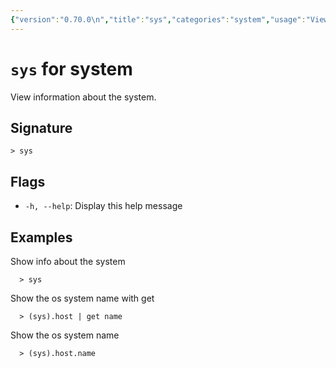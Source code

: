 ```yaml
---
{"version":"0.70.0\n","title":"sys","categories":"system","usage":"View information about the system.\n"}
---
```

<!-- THIS FILE IS GENERATED BY update_book_commands.cjs USING NUSHELL'S HELP COMMANDS.
REFRAIN FROM EDITING IT MANUALLY.-->
# <code>sys</code> for system

<div class='command-title'>View information about the system.</div>

## Signature

```> sys```

## Flags

 * ```-h, --help```: Display this help message
## Examples

  Show info about the system
```shell
  > sys
```
  Show the os system name with get
```shell
  > (sys).host | get name
```
  Show the os system name
```shell
  > (sys).host.name
```


